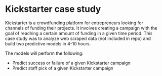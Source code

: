# Kickstarter case study

Kickstarter is a crowdfunding platform for entrepreneurs looking for channels of funding their projects. It involves creating a campaign with the goal of reaching a certain amount of funding in a given time period. This case study was to analyze web scraped data (not included in repo) and build two predictive models in 4-10 hours.

The models will perform the following:
* Predict success or failure of a given Kickstarter campaign
* Predict staff pick of a given Kickstarter campaign
